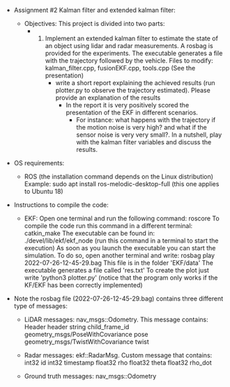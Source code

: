 * Assignment #2 Kalman filter and extended kalman filter:
    - Objectives: This project is divided into two parts:
         + 1)  Implement an extended kalman filter to estimate the state of an object using lidar and radar measurements. A rosbag is provided for the experiments. The executable generates a file with the trajectory followed by the vehicle. Files to modify: kalman_filter.cpp, fusionEKF.cpp, tools.cpp (See the presentation)
                * write a short report explaining the achieved results (run plotter.py to observe the trajectory estimated). Please provide an explanation of the results
                    * In the report it is very positively scored the presentation of the EKF in different scenarios. 
                        - For instance: what happens with the trajectory if the motion noise is very high? and what if the sensor noise is very very small?. In a nutshell, play with the kalman filter variables and discuss the results.

        
* OS requirements:
    + ROS (the installation command depends on the Linux distribution)
    Example: sudo apt install ros-melodic-desktop-full (this one applies to Ubuntu 18)

* Instructions to compile the code:
    
    + EKF:
        Open one terminal and run the following command: roscore
        To compile the code run this command in a different terminal: catkin_make 
	    The executable can be found in: ./devel/lib/ekf/ekf_node (run this command in a terminal to start the execution)
        As soon as you launch the executable you can start the simulation. To do so, open another terminal and write:
            rosbag play 2022-07-26-12-45-29.bag
            This file is in the folder 'EKF/data'
        The executable generates a file called 'res.txt'
        To create the plot just write 'python3 plotter.py' (notice that the program only works if the KF/EKF has been correctly implemented)

* Note the rosbag file (2022-07-26-12-45-29.bag) contains three different type of messages:
    + LiDAR messages: nav_msgs::Odometry. This message contains:
        Header header
        string child_frame_id
        geometry_msgs/PoseWithCovariance pose
        geometry_msgs/TwistWithCovariance twist


    + Radar messages: ekf::RadarMsg. Custom message that contains:
        int32 id
        int32 timestamp
        float32 rho
        float32 theta
        float32 rho_dot

    + Ground truth messages: nav_msgs::Odometry
